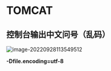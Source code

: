 # TOMCAT

## 控制台输出中文问号（乱码）

![image-20220928113549512](C:\Users\ASUS\AppData\Roaming\Typora\typora-user-images\image-20220928113549512.png)

**-Dfile.encoding=utf-8**

